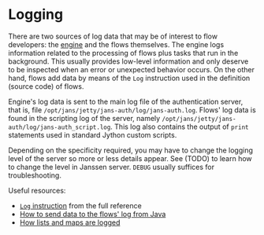 # Logging

There are two sources of log data that may be of interest to flow developers: the [engine](./index.md#agama-engine) and the flows themselves. The engine logs information related to the processing of flows plus tasks that run in the background. This usually provides low-level information and only deserve to be inspected when an error or unexpected behavior occurs. On the other hand, flows add data by means of the `Log` instruction used in the definition (source code) of flows.

Engine's log data is sent to the main log file of the authentication server, that is, file `/opt/jans/jetty/jans-auth/log/jans-auth.log`. Flows' log data is found in the scripting log of the server, namely `/opt/jans/jetty/jans-auth/log/jans-auth_script.log`. This log also contains the output of `print` statements used in standard Jython custom scripts.

Depending on the specificity required, you may have to change the logging level of the server so more or less details appear. See (TODO) to learn how to change the level in Janssen server. `DEBUG` usually suffices for troubleshooting. 

Useful resources:

- [`Log` instruction](./dsl-full.md#logging) from the full reference
- [How to send data to the flows' log from Java](./faq.md#TODO)
- [How lists and maps are logged](./faq.md#TODO) 
